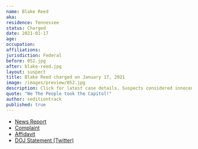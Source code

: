 ```yaml
---
name: Blake Reed
aka:
residence: Tennessee
status: Charged
date: 2021-01-17
age:
occupation:
affiliations:
jurisdiction: Federal
before: 052.jpg
after: blake-reed.jpg
layout: suspect
title: Blake Reed charged on January 17, 2021
image: /images/preview/052.jpg
description: Click for latest case details. Suspects considered innocent until proven guilty.
quote: "We The People took the Capitol!"
author: seditiontrack
published: true
---
```


- [News Report](https://www.tennessean.com/story/news/crime/2021/01/17/nashville-man-blake-austin-reed-charged-fbi-capitol-riot/4196605001/)
- [Complaint](https://www.justice.gov/opa/page/file/1355936/download)
- [Affidavit](https://www.justice.gov/opa/page/file/1355931/download)
- [DOJ Statement (Twitter)](https://twitter.com/USAO_MDTN/status/1350818029693763586)
